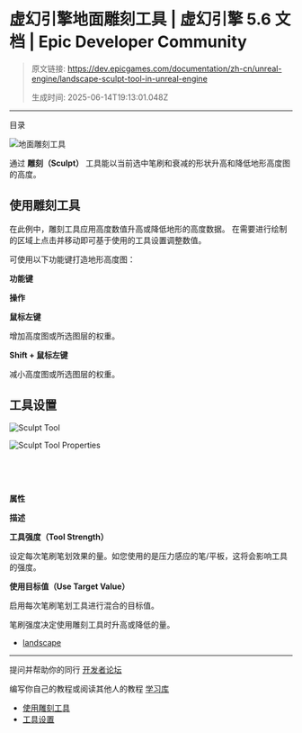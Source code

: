 # 虚幻引擎地面雕刻工具 | 虚幻引擎 5.6 文档 | Epic Developer Community

> 原文链接: https://dev.epicgames.com/documentation/zh-cn/unreal-engine/landscape-sculpt-tool-in-unreal-engine
> 
> 生成时间: 2025-06-14T19:13:01.048Z

---

目录

![地面雕刻工具](https://dev.epicgames.com/community/api/documentation/image/acdb8552-c268-47db-9a76-cbc1c987fb89?resizing_type=fill&width=1920&height=335)

通过 **雕刻（Sculpt）** 工具能以当前选中笔刷和衰减的形状升高和降低地形高度图的高度。

## 使用雕刻工具

在此例中，雕刻工具应用高度数值升高或降低地形的高度数据。 在需要进行绘制的区域上点击并移动即可基于使用的工具设置调整数值。

可使用以下功能键打造地形高度图：

**功能键**

**操作**

**鼠标左键**

增加高度图或所选图层的权重。

**Shift + 鼠标左键**

减小高度图或所选图层的权重。

## 工具设置

![Sculpt Tool](https://d1iv7db44yhgxn.cloudfront.net/documentation/images/5193b25c-18ce-41de-a4c0-9c5e1b1538c2/01-sculpt-tool.png)

![Sculpt Tool Properties](https://d1iv7db44yhgxn.cloudfront.net/documentation/images/b955f605-bdcc-4364-bb85-a00468a3312b/02-sculpt-tool-properties.png)

 

 

**属性**

**描述**

**工具强度（Tool Strength）**

设定每次笔刷笔划效果的量。如您使用的是压力感应的笔/平板，这将会影响工具的强度。

**使用目标值（Use Target Value）**

启用每次笔刷笔划工具进行混合的目标值。

笔刷强度决定使用雕刻工具时升高或降低的量。

-   [landscape](https://dev.epicgames.com/community/search?query=landscape)

* * *

提问并帮助你的同行 [开发者论坛](https://forums.unrealengine.com/categories?tag=unreal-engine)

编写你自己的教程或阅读其他人的教程 [学习库](https://dev.epicgames.com/community/unreal-engine/learning)

-   [使用雕刻工具](/documentation/zh-cn/unreal-engine/landscape-sculpt-tool-in-unreal-engine#%E4%BD%BF%E7%94%A8%E9%9B%95%E5%88%BB%E5%B7%A5%E5%85%B7)
-   [工具设置](/documentation/zh-cn/unreal-engine/landscape-sculpt-tool-in-unreal-engine#%E5%B7%A5%E5%85%B7%E8%AE%BE%E7%BD%AE)